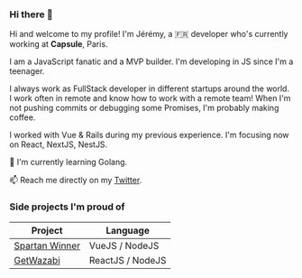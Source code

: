 ### Hi there 👋

Hi and welcome to my profile!
I'm Jérémy, a 🇫🇷 developer who's currently working at **Capsule**, Paris.

I am a JavaScript fanatic and a MVP builder. I'm developing in JS since I'm a teenager.

I always work as FullStack developer in different startups around the world. 
I work often in remote and know how to work with a remote team!
When I'm not pushing commits or debugging some Promises, I'm probably making coffee.

I worked with Vue & Rails during my previous experience.
I'm focusing now on React, NextJS, NestJS.

🌱 I'm currently learning Golang.

📫 Reach me directly on my [Twitter](https://twitter.com/MPefi).

### Side projects I'm proud of

| Project | Language |
| --- | --- |
| [Spartan Winner](https://spartanwinner.com/) | VueJS / NodeJS |
| [GetWazabi](https://www.getwazabi.com/) | ReactJS / NodeJS |


<!--
**adrijere/adrijere** is a ✨ _special_ ✨ repository because its `README.md` (this file) appears on your GitHub profile.

Here are some ideas to get you started:

- 🔭 I’m currently working on ...
- 🌱 I’m currently learning ...
- 👯 I’m looking to collaborate on ...
- 🤔 I’m looking for help with ...
- 💬 Ask me about ...
- 📫 How to reach me: ...
- 😄 Pronouns: ...
- ⚡ Fun fact: ...
-->
